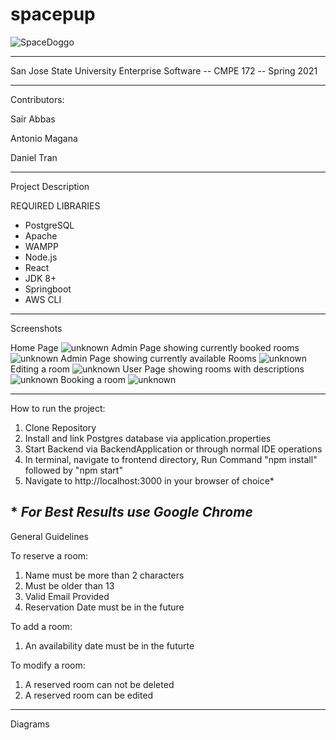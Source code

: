 
# spacepup
![SpaceDoggo](https://user-images.githubusercontent.com/39139814/117551180-4d16f600-aff9-11eb-8dc6-f20cf144ce1f.png)

------------------------------------------------------------------
San Jose State University
Enterprise Software -- CMPE 172 -- Spring 2021

------------------------------------------------------------------
Contributors:

Sair Abbas

Antonio Magana

Daniel Tran

------------------------------------------------------------------
Project Description

REQUIRED LIBRARIES
- PostgreSQL
- Apache
- WAMPP
- Node.js
- React
- JDK 8+
- Springboot
- AWS CLI 

------------------------------------------------------------------
Screenshots

Home Page
![unknown](https://user-images.githubusercontent.com/39139814/117719341-217b4380-b192-11eb-9f6b-06dea482f66b.png)
Admin Page showing currently booked rooms
![unknown](https://user-images.githubusercontent.com/39139814/117719437-3eb01200-b192-11eb-9094-26ae60c5390b.png)
Admin Page showing currently available Rooms
![unknown](https://user-images.githubusercontent.com/39139814/117719490-4e2f5b00-b192-11eb-94b1-0af236bcf2c7.png)
Editing a room
![unknown](https://user-images.githubusercontent.com/39139814/117719548-6010fe00-b192-11eb-8a72-98f408b5e944.png)
User Page showing rooms with descriptions
![unknown](https://user-images.githubusercontent.com/39139814/117719589-6c955680-b192-11eb-9027-f88d064e7d2c.png)
Booking a room
![unknown](https://user-images.githubusercontent.com/39139814/117719631-77e88200-b192-11eb-83a2-775c6b32fa7a.png)


------------------------------------------------------------------
How to run the project:

1) Clone Repository
2) Install and link Postgres database via application.properties
3) Start Backend via BackendApplication or through normal IDE operations
4) In terminal, navigate to frontend directory, Run Command "npm install" followed by "npm start"
5) Navigate to http://localhost:3000 in your browser of choice*

\* *For Best Results use Google Chrome*
------------------------------------------------------------------
General Guidelines


To reserve a room:
1) Name must be more than 2 characters
2) Must be older than 13
3) Valid Email Provided
4) Reservation Date must be in the future

To add a room:
1) An availability date must be in the futurte

To modify a room:
1) A reserved room can not be deleted
2) A reserved room can be edited
------------------------------------------------------------------
Diagrams

